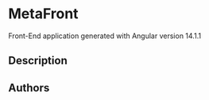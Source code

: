 # MetaFront

Front-End application generated with Angular version 14.1.1

## Description

## Authors






